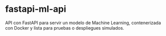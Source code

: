 # fastapi-ml-api
API con FastAPI para servir un modelo de Machine Learning, contenerizada con Docker y lista para pruebas o despliegues simulados.
